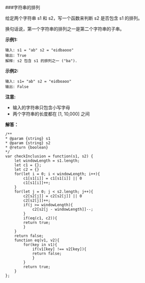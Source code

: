 ###字符串的排列

给定两个字符串 s1 和 s2，写一个函数来判断 s2 是否包含 s1 的排列。

换句话说，第一个字符串的排列之一是第二个字符串的子串。

**示例1:**

    输入: s1 = "ab" s2 = "eidbaooo"
    输出: True
    解释: s2 包含 s1 的排列之一 ("ba").

**示例2:**

    输入: s1= "ab" s2 = "eidboaoo"
    输出: False

**注意:**

- 输入的字符串只包含小写字母
- 两个字符串的长度都在 [1, 10,000] 之间

**解答：**

    /**
    * @param {string} s1
    * @param {string} s2
    * @return {boolean}
    */
    var checkInclusion = function(s1, s2) {
        let windowLength = s1.length;
        let c1 = {};
        let c2 = {}
        for(let i = 0; i < windowLength; i++){
            c1[s1[i]] = c1[s1[i]] || 0
            c1[s1[i]]++;
        }
        for(let j = 0; j < s2.length; j++){
            c2[s2[j]] = c2[s2[j]] || 0
            c2[s2[j]]++;
            if(j >= windowLength){
                c2[s2[j - windowLength]]--;   
            }
            if(eq(c1, c2)){
            return true; 
            }
        }
        return false;
        function eq(v1, v2){
            for(key in v1){
                if(v1[key] !== v2[key]){
                return false;
                }
            }  
            return true;
        }
    };